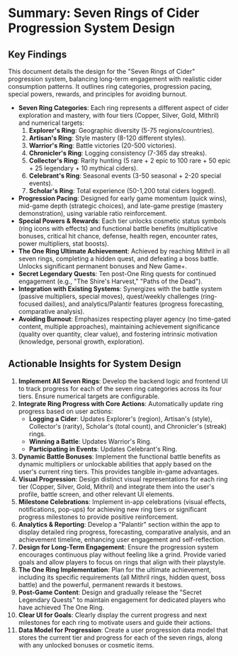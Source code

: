 # Summary: Seven Rings of Cider Progression System Design

## Key Findings
This document details the design for the "Seven Rings of Cider" progression system, balancing long-term engagement with realistic cider consumption patterns. It outlines ring categories, progression pacing, special powers, rewards, and principles for avoiding burnout.

-   **Seven Ring Categories**: Each ring represents a different aspect of cider exploration and mastery, with four tiers (Copper, Silver, Gold, Mithril) and numerical targets:
    1.  **Explorer's Ring**: Geographic diversity (5-75 regions/countries).
    2.  **Artisan's Ring**: Style mastery (8-120 different styles).
    3.  **Warrior's Ring**: Battle victories (20-500 victories).
    4.  **Chronicler's Ring**: Logging consistency (7-365 day streaks).
    5.  **Collector's Ring**: Rarity hunting (5 rare + 2 epic to 100 rare + 50 epic + 25 legendary + 10 mythical ciders).
    6.  **Celebrant's Ring**: Seasonal events (3-50 seasonal + 2-20 special events).
    7.  **Scholar's Ring**: Total experience (50-1,200 total ciders logged).
-   **Progression Pacing**: Designed for early game momentum (quick wins), mid-game depth (strategic choices), and late-game prestige (mastery demonstration), using variable ratio reinforcement.
-   **Special Powers & Rewards**: Each tier unlocks cosmetic status symbols (ring icons with effects) and functional battle benefits (multiplicative bonuses, critical hit chance, defense, health regen, encounter rates, power multipliers, stat boosts).
-   **The One Ring Ultimate Achievement**: Achieved by reaching Mithril in all seven rings, completing a hidden quest, and defeating a boss battle. Unlocks significant permanent bonuses and New Game+.
-   **Secret Legendary Quests**: Ten post-One Ring quests for continued engagement (e.g., "The Shire's Harvest," "Paths of the Dead").
-   **Integration with Existing Systems**: Synergizes with the battle system (passive multipliers, special moves), quest/weekly challenges (ring-focused dailies), and analytics/Palantír features (progress forecasting, comparative analysis).
-   **Avoiding Burnout**: Emphasizes respecting player agency (no time-gated content, multiple approaches), maintaining achievement significance (quality over quantity, clear value), and fostering intrinsic motivation (knowledge, personal growth, exploration).

## Actionable Insights for System Design

1.  **Implement All Seven Rings**: Develop the backend logic and frontend UI to track progress for each of the seven ring categories across its four tiers. Ensure numerical targets are configurable.
2.  **Integrate Ring Progress with Core Actions**: Automatically update ring progress based on user actions:
    -   **Logging a Cider**: Updates Explorer's (region), Artisan's (style), Collector's (rarity), Scholar's (total count), and Chronicler's (streak) rings.
    -   **Winning a Battle**: Updates Warrior's Ring.
    -   **Participating in Events**: Updates Celebrant's Ring.
3.  **Dynamic Battle Bonuses**: Implement the functional battle benefits as dynamic multipliers or unlockable abilities that apply based on the user's current ring tiers. This provides tangible in-game advantages.
4.  **Visual Progression**: Design distinct visual representations for each ring tier (Copper, Silver, Gold, Mithril) and integrate them into the user's profile, battle screen, and other relevant UI elements.
5.  **Milestone Celebrations**: Implement in-app celebrations (visual effects, notifications, pop-ups) for achieving new ring tiers or significant progress milestones to provide positive reinforcement.
6.  **Analytics & Reporting**: Develop a "Palantír" section within the app to display detailed ring progress, forecasting, comparative analysis, and an achievement timeline, enhancing user engagement and self-reflection.
7.  **Design for Long-Term Engagement**: Ensure the progression system encourages continuous play without feeling like a grind. Provide varied goals and allow players to focus on rings that align with their playstyle.
8.  **The One Ring Implementation**: Plan for the ultimate achievement, including its specific requirements (all Mithril rings, hidden quest, boss battle) and the powerful, permanent rewards it bestows.
9.  **Post-Game Content**: Design and gradually release the "Secret Legendary Quests" to maintain engagement for dedicated players who have achieved The One Ring.
10. **Clear UI for Goals**: Clearly display the current progress and next milestones for each ring to motivate users and guide their actions.
11. **Data Model for Progression**: Create a user progression data model that stores the current tier and progress for each of the seven rings, along with any unlocked bonuses or cosmetic items.